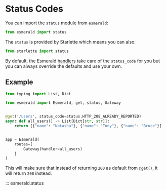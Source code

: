 # Status Codes

You can import the `status` module from `esmerald`:

```python
from esmerald import status
```

The `status` is provided by Starlette which means you can also:

```python
from starlette import status
```

By default, the Esmerald [handlers](https://esmerald.dev/routing/handlers/) take care of the
`status_code` for you but you can always override the defaults and use your own.

## Example

```python
from typing import List, Dict

from esmerald import Esmerald, get, status, Gateway


@get('/users', status_code=status.HTTP_208_ALREADY_REPORTED)
async def all_users() -> List[Dict[str, str]]:
    return [{"name": "Natasha"}, {"name": "Tony"}, {"name": "Bruce"}]


app = Esmerald(
    routes=[
        Gateway(handler=all_users)
    ]
)
```

This will make sure that instead of returning `200` as default from `@get()`, it will return
`208` instead.

::: esmerald.status
